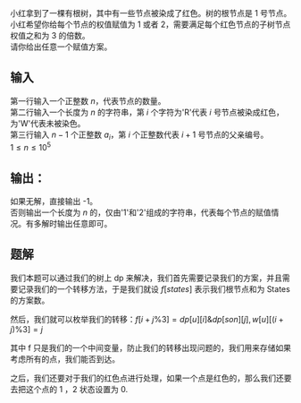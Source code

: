 小红拿到了一棵有根树，其中有一些节点被染成了红色。树的根节点是 1 号节点。  
小红希望你给每个节点的权值赋值为 1 或者 2，需要满足每个红色节点的子树节点权值之和为 3 的倍数。  
请你给出任意一个赋值方案。

## 输入
第一行输入一个正整数 $n$，代表节点的数量。  
第二行输入一个长度为 $n$ 的字符串，第 $i$ 个字符为'R'代表 $i$ 号节点被染成红色，为'W'代表未被染色。  
第三行输入 $n-1$ 个正整数 $a_i$，第 $i$ 个正整数代表 $i+1$ 号节点的父亲编号。  
$1\leq n \leq 10^5$

## 输出：
如果无解，直接输出 -1。  
否则输出一个长度为 $n$ 的，仅由'1'和'2'组成的字符串，代表每个节点的赋值情况。有多解时输出任意即可。

## 题解
我们本题可以通过我们的树上 dp 来解决，我们首先需要记录我们的方案，并且需要记录我们的一个转移方法，于是我们就设 $f[states]$ 表示我们根节点和为 States 的方案数。

然后，我们就可以枚举我们的转移：$f[i+j\%3]=dp[u][i]\&dp[son][j],w[u][(i+j)\%3]=j$


其中 f 只是我们的一个中间变量，防止我们的转移出现问题的，我们用来存储如果考虑所有的点，我们能否到达。

之后，我们还要对于我们的红色点进行处理，如果一个点是红色的，那么我们还要去把这个点的 1 ，2 状态设置为 0.